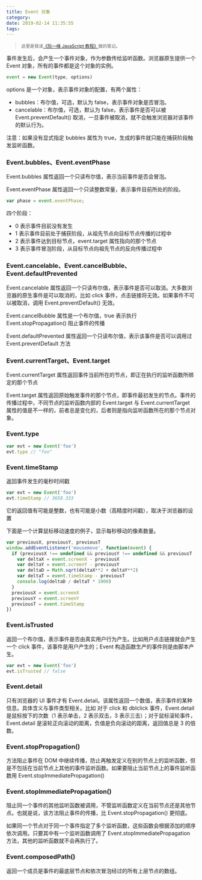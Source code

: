 ```yaml
---
title: Event 对象
category:
date: 2019-02-14 11:35:55
tags:
---
```


> <sup>这里是我读[《阮一峰 JavaScript 教程》](https://wangdoc.com/javascript/)做的笔记。</sup>

事件发生后，会产生一个事件对象，作为参数传给监听函数。浏览器原生提供一个 Event 对象，所有的事件都是这个对象的实例。

```js
event = new Event(type, options)
```

options 是一个对象，表示事件对象的配置，有两个属性：

- bubbles：布尔值，可选，默认为 false，表示事件对象是否冒泡。
- cancelable：布尔值，可选，默认为 false，表示事件是否可以被 Event.preventDefault() 取消，一旦事件被取消，就不会触发浏览器对该事件的默认行为。

注意：如果没有显式指定 bubbles 属性为 true，生成的事件就只能在捕获阶段触发监听函数。

### Event.bubbles、Event.eventPhase

Event.bubbles 属性返回一个只读布尔值，表示当前事件是否会冒泡。

Event.eventPhase 属性返回一个只读整数常量，表示事件目前所处的阶段。

```js
var phase = event.eventPhase;
```

四个阶段：

- 0 表示事件目前没有发生
- 1 表示事件目前处于捕获阶段，从祖先节点向目标节点传播的过程中
- 2 表示事件达到目标节点，event.target 属性指向的那个节点
- 3 表示事件冒泡阶段，从目标节点向祖先节点的反向传播过程中

### Event.cancelable、Event.cancelBubble、Event.defaultPrevented

Event.cancelable 属性返回一个只读布尔值，表示事件是否可以取消。大多数浏览器的原生事件是可以取消的，比如 click 事件，点击链接将无效。如果事件不可以被取消，调用 Event.preventDefault() 无效。

Event.cancelBubble 属性是一个布尔值，true 表示执行 Event.stopPropagation() 阻止事件的传播

Event.defaultPrevented 属性返回一个只读布尔值，表示该事件是否可以调用过 Event.preventDefault 方法

### Event.currentTarget、Event.target

Event.currentTarget 属性返回事件当前所在的节点，即正在执行的监听函数所绑定的那个节点

Event.target 属性返回原始触发事件的那个节点，即事件最初发生的节点。事件的传播过程中，不同节点的监听函数内部的 Event.target 与 Event.currentTarget 属性的值是不一样的，前者总是变化的，后者则是指向监听函数所在的那个节点对象。

### Event.type

```js
var evt = new Event('foo')
evt.type // "foo"
```

### Event.timeStamp

返回事件发生的毫秒时间戳

```js
var evt = new Event('foo')
evt.timeStamp // 3658.333
```

它的返回值有可能是整数，也有可能是小数（高精度时间戳），取决于浏览器的设置

下面是一个计算鼠标移动速度的例子，显示每秒移动的像素数量。

```js
var previousX, previousY, previousT
window.addEventListener('mousemove', function(event) {
  if (previousX !== undefined && previousY !== undefined && previousT !== undefined) {
    var deltaX = event.screenX - previousX
    var deltaY = event.screenY - previousY
    var deltaD = Math.sqrt(deltaX**2 + deltaY**2)
    var deltaT = event.timeStamp - previousT
    console.log(deltaD / deltaT * 1000)
  }
  previousX = event.screenX
  previousY = event.screenY
  previousT = event.timeStamp
})
```

### Event.isTrusted

返回一个布尔值，表示事件是否由真实用户行为产生。比如用户点击链接就会产生一个 click 事件，该事件是用户产生的；Event 构造函数生产的事件则是由脚本产生。

```js
var evt = new Event('foo')
evt.isTrusted // false
```

### Event.detail

只有浏览器的 UI 事件才有 Event.detail。该属性返回一个数值，表示事件的某种信息。具体含义与事件类型相关。比如 对于 click 和 dblclick 事件，Event.detail 是鼠标按下的次数（1 表示单击，2 表示双击，3 表示三击）；对于鼠标滚轮事件，Event.detail 是滚轮正向滚动的距离，负值是负向滚动的距离，返回值总是 3 的倍数。

### Event.stopPropagation()

方法阻止事件在 DOM 中继续传播，防止再触发定义在别的节点上的监听函数，但是不包括在当前节点上其他的事件监听函数。如果要阻止当前节点上的事件监听函数用 Event.stopImmediatePropagation()

### Event.stopImmediatePropagation()

阻止同一个事件的其他监听函数被调用，不管监听函数定义在当前节点还是其他节点。也就是说，该方法阻止事件的传播，比 Event.stopPropagation() 更彻底。

如果同一个节点对于同一个事件指定了多个监听函数，这些函数会根据添加的顺序依次调用。只要其中有一个监听函数调用了 Event.stopImmediatePropagation 方法，其他的监听函数就不会再执行了。

### Event.composedPath()

返回一个成员是事件的最底层节点和依次冒泡经过的所有上层节点的数组。